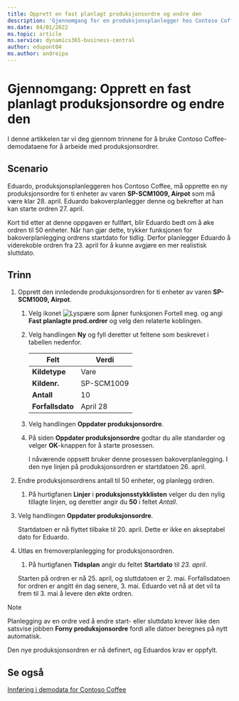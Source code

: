 ```yaml
---
title: Opprett en fast planlagt produksjonsordre og endre den
description: 'Gjennomgang for en produksjonsplanlegger hos Contoso Coffee som ønsker å opprette en fast planlagt produksjonsordre, og deretter endre den.'
ms.date: 04/01/2022
ms.topic: article
ms.service: dynamics365-business-central
author: edupont04
ms.author: andreipa
---
```


# <a name="walkthrough-create-a-firm-planned-production-order-and-change-it" />Gjennomgang: Opprett en fast planlagt produksjonsordre og endre den

I denne artikkelen tar vi deg gjennom trinnene for å bruke Contoso Coffee-demodataene for å arbeide med produksjonsordrer.  

## <a name="scenario" />Scenario

Eduardo, produksjonsplanleggeren hos Contoso Coffee, må opprette en ny produksjonsordre for ti enheter av varen **SP-SCM1009, Airpot** som må være klar 28. april. Eduardo bakoverplanlegger denne og bekrefter at han kan starte ordren 27. april.  

Kort tid etter at denne oppgaven er fullført, blir Eduardo bedt om å øke ordren til 50 enheter. Når han gjør dette, trykker funksjonen for bakoverplanlegging ordrens startdato for tidlig. Derfor planlegger Eduardo å viderekoble ordren fra 23. april for å kunne avgjøre en mer realistisk sluttdato.  

## <a name="steps" />Trinn

1. Opprett den innledende produksjonsordren for ti enheter av varen **SP-SCM1009, Airpot**.

    1. Velg ikonet ![Lyspære som åpner funksjonen Fortell meg.](../../media/ui-search/search_small.png "Fortell hva du vil gjøre") og angi **Fast planlagte prod.ordrer** og velg den relaterte koblingen.  

    2. Velg handlingen **Ny** og fyll deretter ut feltene som beskrevet i tabellen nedenfor.  

        |Felt  |Verdi  |
        |---------|---------|
        |**Kildetype** |Vare|
        |**Kildenr.** |SP-SCM1009|
        |**Antall** |10|
        |**Forfallsdato**|April 28  |

    3. Velg handlingen **Oppdater produksjonsordre**.  

    4. På siden **Oppdater produksjonsordre** godtar du alle standarder og velger **OK**-knappen for å starte prosessen.  

        I nåværende oppsett bruker denne prosessen bakoverplanlegging. I den nye linjen på produksjonsordren er startdatoen 26. april.  

2. Endre produksjonsordrens antall til 50 enheter, og planlegg ordren.  

    1. På hurtigfanen **Linjer** i **produksjonsstykklisten** velger du den nylig tillagte linjen, og deretter angir du **50** i feltet *Antall*.  

3. Velg handlingen **Oppdater produksjonsordre**.  

    Startdatoen er nå flyttet tilbake til 20. april. Dette er ikke en akseptabel dato for Eduardo.

4. Utløs en fremoverplanlegging for produksjonsordren.

    1. På hurtigfanen **Tidsplan** angir du feltet **Startdato** til *23. april*.

    Starten på ordren er nå 25. april, og sluttdatoen er 2. mai. Forfallsdatoen for ordren er angitt én dag senere, 3. mai. Eduardo vet nå at det vil ta frem til 3. mai å levere den økte ordren.

> [!NOTE]
> Planlegging av en ordre ved å endre start- eller sluttdato krever ikke den satsvise jobben **Forny produksjonsordre** fordi alle datoer beregnes på nytt automatisk.

Den nye produksjonsordren er nå definert, og Eduardos krav er oppfylt.  

## <a name="see-also" />Se også

[Innføring i demodata for Contoso Coffee](../contoso-coffee-intro.md)  
